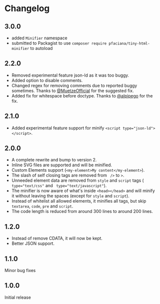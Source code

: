 # Changelog

## 3.0.0

- added `Minifier` namespace
- submitted to Packagist to use `composer require pfaciana/tiny-html-minifier` to autoload

## 2.2.0

- Removed experimental feature json-ld as it was too buggy.
- Added option to disable comments.
- Changed regex for removing comments due to reported buggy sometimes. Thanks to [@MuetzeOfficial](https://github.com/MuetzeOfficial) for the suggested fix.
- Added fix for whitespace before doctype. Thanks to [@alpipego](https://github.com/alpipego) for the fix.

## 2.1.0

- Added experimental feature support for minify `<script type="json-ld"></script>`.

## 2.0.0

- A complete rewrite and bump to version 2.
- Inline SVG files are supported and will be minified.
- Custom Elements support (`<my-element>My content</my-element>`).
- The slash of self closing tags are removed from ` />` to `>`.
- Unneeded element data are removed from `style` and `script` tags (` type="text/css"` and ` type="text/javascript"`).
- The minifier is now aware of what's inside `<head></head>` and will minify it without leaving the spaces (except for `style` and `script`).
- Instead of whitelist all allowed elements, it minifies all tags, but skip `textarea`, `code`, `pre` and `script`.
- The code length is reduced from around 300 lines to around 200 lines.

## 1.2.0

- Instead of remove CDATA, it will now be kept.
- Better JSON support.

## 1.1.0

Minor bug fixes

## 1.0.0

Initial release